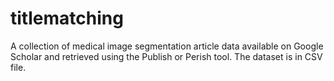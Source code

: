 # titlematching
A collection of medical image segmentation article data available on Google Scholar and retrieved using the Publish or Perish tool. The dataset is in CSV file.
